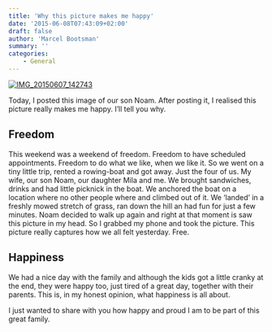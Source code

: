 ```yaml
---
title: 'Why this picture makes me happy'
date: '2015-06-08T07:43:09+02:00'
draft: false
author: 'Marcel Bootsman'
summary: ''
categories:
    - General
---
```

[![IMG_20150607_142743](../../uploads/2015/06/IMG_20150607_142743-1.jpg)](https://marcelbootsman.nl/wp-content/uploads/2015/06/IMG_20150607_142743-1.jpg)

Today, I posted this image of our son Noam. After posting it, I realised this picture really makes me happy. I’ll tell you why.

Freedom
-------

This weekend was a weekend of freedom. Freedom to have scheduled appointments. Freedom to do what we like, when we like it. So we went on a tiny little trip, rented a rowing-boat and got away. Just the four of us. My wife, our son Noam, our daughter Mila and me. We brought sandwiches, drinks and had little picknick in the boat. We anchored the boat on a location where no other people where and climbed out of it. We ‘landed’ in a freshly mowed stretch of grass, ran down the hill an had fun for just a few minutes. Noam decided to walk up again and right at that moment is saw this picture in my head. So I grabbed my phone and took the picture. This picture really captures how we all felt yesterday. Free.

Happiness
---------

We had a nice day with the family and although the kids got a little cranky at the end, they were happy too, just tired of a great day, together with their parents. This is, in my honest opinion, what happiness is all about.

I just wanted to share with you how happy and proud I am to be part of this great family.